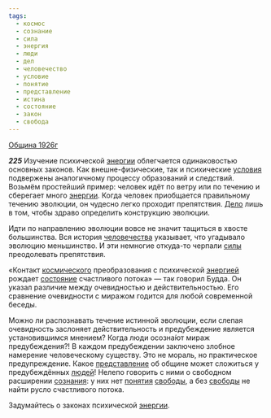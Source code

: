 ```yaml
---
tags:
  - космос
  - сознание
  - сила
  - энергия
  - люди
  - дел
  - человечество
  - условие
  - понятие
  - представление
  - истина
  - состояние
  - закон
  - свобода
---
```


[Община 1926г](/agni/1926)

___225___
Изучение психической [энергии](/tag/#энергия) облегчается одинаковостью основных законов. Как внешне-физические, так и психические [условия](/tag/#условие) подвержены аналогичному процессу образований и следствий. Возьмём простейший пример: человек идёт по ветру или по течению и сберегает много [энергии](/tag/#энергия). Когда человек приобщается правильному течению эволюции, он чудесно легко проходит препятствия. [Дело](/tag/#дел) лишь в том, чтобы здраво определить конструкцию эволюции.   

Идти по направлению эволюции вовсе не значит тащиться в хвосте большинства. Вся история [человечества](/tag/#человечество) указывает, что угадывало эволюцию меньшинство. И эти немногие откуда-то черпали [силы](/tag/#сила) преодолевать препятствия.   

«Контакт [космического](/tag/#космос) преобразования с психической [энергией](/tag/#энергия) рождает [состояние](/tag/#состояние) счастливого потока» — так говорил Будда. Он указал различие между очевидностью и действительностью. Его сравнение очевидности с миражом годится для любой современной беседы.   

Можно ли распознавать течение истинной эволюции, если слепая очевидность заслоняет действительность и предубеждение является установившимся мнением? Когда люди осозна́ют мираж предубеждения?! В каждом предубеждении заключено злобное намерение человеческому существу. Это не мораль, но практическое предупреждение. Какое [представление](/tag/#представление) об общине может сложиться у предубеждённых [людей](/tag/#люди)! Нелепо говорить с ними о свободном расширении [сознания](/tag/#сознание): у них нет [понятия](/tag/#понятие) [свободы](/tag/#свобода), а без [свободы](/tag/#свобода) не найти русло счастливого потока.   

Задумайтесь о законах психической [энергии](/tag/#энергия).   

